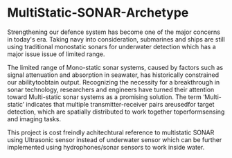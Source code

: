 # MultiStatic-SONAR-Archetype
Strengthening our defence system has become one of the major concerns in today's era. Taking navy into consideration, submarines and ships are still using traditional monostatic sonars for underwater detection which has a major issue issue of limited range. 

The limited range of Mono-static sonar systems, caused by factors such as signal attenuation and absorption in seawater, has historically constrained our abilitytoobtain output. Recognizing the necessity for a breakthrough in sonar technology, researchers and engineers have turned their attention toward Multi-static sonar systems as a promising solution. The term ‘Multi-static’ indicates that multiple transmitter-receiver pairs areusedfor target detection, which are spatially distributed to work together toperformsensing and imaging tasks.

This project is cost freindly achitechtural reference to multistatic SONAR using Ultrasonic sensor instead of underwater sensor  which can be further implemented using hydrophones/sonar sensors to work inside water. 
